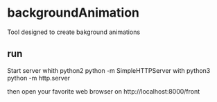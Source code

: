 # backgroundAnimation
Tool designed to create bakground animations

## run
Start server
whith python2
python -m SimpleHTTPServer
with python3
python -m http.server

then open your favorite web browser on
http://localhost:8000/front
